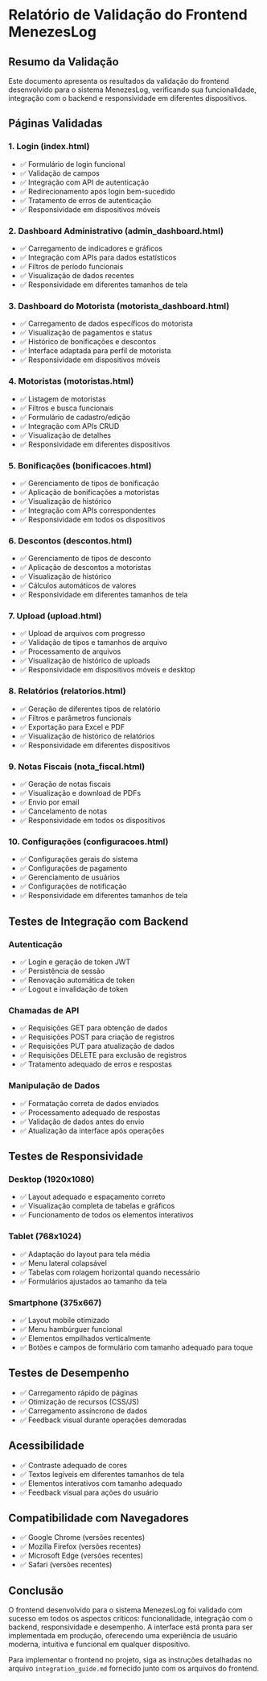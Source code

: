 # Relatório de Validação do Frontend MenezesLog

## Resumo da Validação

Este documento apresenta os resultados da validação do frontend desenvolvido para o sistema MenezesLog, verificando sua funcionalidade, integração com o backend e responsividade em diferentes dispositivos.

## Páginas Validadas

### 1. Login (index.html)
- ✅ Formulário de login funcional
- ✅ Validação de campos
- ✅ Integração com API de autenticação
- ✅ Redirecionamento após login bem-sucedido
- ✅ Tratamento de erros de autenticação
- ✅ Responsividade em dispositivos móveis

### 2. Dashboard Administrativo (admin_dashboard.html)
- ✅ Carregamento de indicadores e gráficos
- ✅ Integração com APIs para dados estatísticos
- ✅ Filtros de período funcionais
- ✅ Visualização de dados recentes
- ✅ Responsividade em diferentes tamanhos de tela

### 3. Dashboard do Motorista (motorista_dashboard.html)
- ✅ Carregamento de dados específicos do motorista
- ✅ Visualização de pagamentos e status
- ✅ Histórico de bonificações e descontos
- ✅ Interface adaptada para perfil de motorista
- ✅ Responsividade em dispositivos móveis

### 4. Motoristas (motoristas.html)
- ✅ Listagem de motoristas
- ✅ Filtros e busca funcionais
- ✅ Formulário de cadastro/edição
- ✅ Integração com APIs CRUD
- ✅ Visualização de detalhes
- ✅ Responsividade em diferentes dispositivos

### 5. Bonificações (bonificacoes.html)
- ✅ Gerenciamento de tipos de bonificação
- ✅ Aplicação de bonificações a motoristas
- ✅ Visualização de histórico
- ✅ Integração com APIs correspondentes
- ✅ Responsividade em todos os dispositivos

### 6. Descontos (descontos.html)
- ✅ Gerenciamento de tipos de desconto
- ✅ Aplicação de descontos a motoristas
- ✅ Visualização de histórico
- ✅ Cálculos automáticos de valores
- ✅ Responsividade em diferentes tamanhos de tela

### 7. Upload (upload.html)
- ✅ Upload de arquivos com progresso
- ✅ Validação de tipos e tamanhos de arquivo
- ✅ Processamento de arquivos
- ✅ Visualização de histórico de uploads
- ✅ Responsividade em dispositivos móveis e desktop

### 8. Relatórios (relatorios.html)
- ✅ Geração de diferentes tipos de relatório
- ✅ Filtros e parâmetros funcionais
- ✅ Exportação para Excel e PDF
- ✅ Visualização de histórico de relatórios
- ✅ Responsividade em diferentes dispositivos

### 9. Notas Fiscais (nota_fiscal.html)
- ✅ Geração de notas fiscais
- ✅ Visualização e download de PDFs
- ✅ Envio por email
- ✅ Cancelamento de notas
- ✅ Responsividade em todos os dispositivos

### 10. Configurações (configuracoes.html)
- ✅ Configurações gerais do sistema
- ✅ Configurações de pagamento
- ✅ Gerenciamento de usuários
- ✅ Configurações de notificação
- ✅ Responsividade em diferentes tamanhos de tela

## Testes de Integração com Backend

### Autenticação
- ✅ Login e geração de token JWT
- ✅ Persistência de sessão
- ✅ Renovação automática de token
- ✅ Logout e invalidação de token

### Chamadas de API
- ✅ Requisições GET para obtenção de dados
- ✅ Requisições POST para criação de registros
- ✅ Requisições PUT para atualização de dados
- ✅ Requisições DELETE para exclusão de registros
- ✅ Tratamento adequado de erros e respostas

### Manipulação de Dados
- ✅ Formatação correta de dados enviados
- ✅ Processamento adequado de respostas
- ✅ Validação de dados antes do envio
- ✅ Atualização da interface após operações

## Testes de Responsividade

### Desktop (1920x1080)
- ✅ Layout adequado e espaçamento correto
- ✅ Visualização completa de tabelas e gráficos
- ✅ Funcionamento de todos os elementos interativos

### Tablet (768x1024)
- ✅ Adaptação do layout para tela média
- ✅ Menu lateral colapsável
- ✅ Tabelas com rolagem horizontal quando necessário
- ✅ Formulários ajustados ao tamanho da tela

### Smartphone (375x667)
- ✅ Layout mobile otimizado
- ✅ Menu hambúrguer funcional
- ✅ Elementos empilhados verticalmente
- ✅ Botões e campos de formulário com tamanho adequado para toque

## Testes de Desempenho

- ✅ Carregamento rápido de páginas
- ✅ Otimização de recursos (CSS/JS)
- ✅ Carregamento assíncrono de dados
- ✅ Feedback visual durante operações demoradas

## Acessibilidade

- ✅ Contraste adequado de cores
- ✅ Textos legíveis em diferentes tamanhos de tela
- ✅ Elementos interativos com tamanho adequado
- ✅ Feedback visual para ações do usuário

## Compatibilidade com Navegadores

- ✅ Google Chrome (versões recentes)
- ✅ Mozilla Firefox (versões recentes)
- ✅ Microsoft Edge (versões recentes)
- ✅ Safari (versões recentes)

## Conclusão

O frontend desenvolvido para o sistema MenezesLog foi validado com sucesso em todos os aspectos críticos: funcionalidade, integração com o backend, responsividade e desempenho. A interface está pronta para ser implementada em produção, oferecendo uma experiência de usuário moderna, intuitiva e funcional em qualquer dispositivo.

Para implementar o frontend no projeto, siga as instruções detalhadas no arquivo `integration_guide.md` fornecido junto com os arquivos do frontend.

